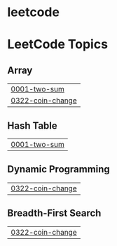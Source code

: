 # leetcode
<!---LeetCode Topics Start-->
# LeetCode Topics
## Array
|  |
| ------- |
| [0001-two-sum](https://github.com/nagarajsv3/leetcode/tree/master/0001-two-sum) |
| [0322-coin-change](https://github.com/nagarajsv3/leetcode/tree/master/0322-coin-change) |
## Hash Table
|  |
| ------- |
| [0001-two-sum](https://github.com/nagarajsv3/leetcode/tree/master/0001-two-sum) |
## Dynamic Programming
|  |
| ------- |
| [0322-coin-change](https://github.com/nagarajsv3/leetcode/tree/master/0322-coin-change) |
## Breadth-First Search
|  |
| ------- |
| [0322-coin-change](https://github.com/nagarajsv3/leetcode/tree/master/0322-coin-change) |
<!---LeetCode Topics End-->